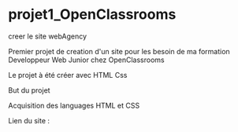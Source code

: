 # projet1_OpenClassrooms
creer le site webAgency

Premier projet de creation d'un site pour les besoin de ma formation Developpeur Web Junior chez OpenClassrooms

Le projet à été créer avec HTML Css

But du projet

Acquisition des languages HTML et CSS

Lien du site : 
